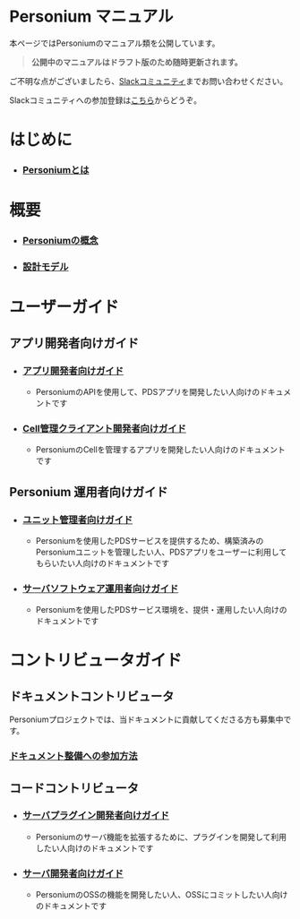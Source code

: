 #  Personium マニュアル

本ページではPersoniumのマニュアル類を公開しています。

> __公開中のマニュアルはドラフト版のため随時更新されます。__

ご不明な点がございましたら、[Slackコミュニティ](https://personium-io.slack.com/)までお問い合わせください。

Slackコミュニティへの参加登録は[こちら](https://goo.gl/forms/ODgVX6eMkRDtReLg1)からどうぞ。

# はじめに

* ### [Personiumとは](./overview/001_Introduction.html)

# 概要

* ### [Personiumの概念](./user_guide/001_Personium_Concepts.html)

* ### [設計モデル](./user_guide/005_Model_construction.html)


# ユーザーガイド  
## アプリ開発者向けガイド  
* ### [アプリ開発者向けガイド](./app-developer/index.html)
  * PersoniumのAPIを使用して、PDSアプリを開発したい人向けのドキュメントです

* ### [Cell管理クライアント開発者向けガイド](./cell-client-developer/index.html)
  * PersoniumのCellを管理するアプリを開発したい人向けのドキュメントです

## Personium 運用者向けガイド
* ### [ユニット管理者向けガイド](./unit-administrator/index.html)
  * Personiumを使用したPDSサービスを提供するため、構築済みのPersoniumユニットを管理したい人、PDSアプリをユーザーに利用してもらいたい人向けのドキュメントです

* ### [サーバソフトウェア運用者向けガイド](./server-operator/index.html)
  * Personiumを使用したPDSサービス環境を、提供・運用したい人向けのドキュメントです

# コントリビュータガイド  
## ドキュメントコントリビュータ  
Personiumプロジェクトでは、当ドキュメントに貢献してくださる方も募集中です。  
### [ドキュメント整備への参加方法](./document-writer/index.html)  
## コードコントリビュータ  
* ### [サーバプラグイン開発者向けガイド](./plugin-developer/index.html)
  * Personiumのサーバ機能を拡張するために、プラグインを開発して利用したい人向けのドキュメントです

* ### [サーバ開発者向けガイド](./software-developer/index.html)
  * PersoniumのOSSの機能を開発したい人、OSSにコミットしたい人向けのドキュメントです
